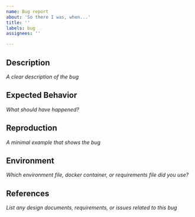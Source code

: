 ```yaml
---
name: Bug report
about: 'So there I was, when...'
title: ''
labels: bug
assignees: ''

---
```


## Description

*A clear description of the bug*

## Expected Behavior

*What should have happened?*

## Reproduction

*A minimal example that shows the bug*

## Environment

*Which environment file, docker container, or requirements file did you use?*

## References

*List any design documents, requirements, or issues related to this bug*
